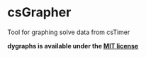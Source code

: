 # csGrapher
 Tool for graphing solve data from csTimer

**dygraphs is available under the [MIT license](/lib/liscence.txt)**
